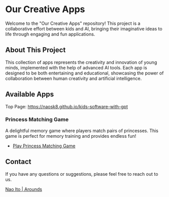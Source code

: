 # Our Creative Apps

Welcome to the "Our Creative Apps" repository! This project is a collaborative effort between kids and AI, bringing their imaginative ideas to life through engaging and fun applications.

## About This Project

This collection of apps represents the creativity and innovation of young minds, implemented with the help of advanced AI tools. Each app is designed to be both entertaining and educational, showcasing the power of collaboration between human creativity and artificial intelligence.

## Available Apps

Top Page: https://naosk8.github.io/kids-software-with-gpt

### Princess Matching Game
A delightful memory game where players match pairs of princesses. This game is perfect for memory training and provides endless fun!

- [Play Princess Matching Game](https://naosk8.github.io/kids-software-with-gpt/princess-matching-game/index.html)

<!-- Add descriptions and links for additional apps here -->

## Contact

If you have any questions or suggestions, please feel free to reach out to us.

[Nao Ito | Arounds](https://arnds.me/@nao.graphy)
